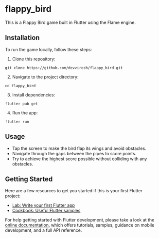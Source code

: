 # flappy_bird

This is a Flappy Bird game built in Flutter using the Flame engine.

<!-- ## Demo

[Insert Demo Video or Screenshots Here] -->

## Installation

To run the game locally, follow these steps:

1. Clone this repository:
```
git clone https://github.com/devviresh/flappy_bird.git
```

2. Navigate to the project directory:
```
cd flappy_bird
```

3. Install dependencies:
```
flutter pub get
```

4. Run the app:
```
flutter run
```

## Usage

- Tap the screen to make the bird flap its wings and avoid obstacles.
- Navigate through the gaps between the pipes to score points.
- Try to achieve the highest score possible without colliding with any obstacles.


## Getting Started

Here are a few resources to get you started if this is your first Flutter project:

- [Lab: Write your first Flutter app](https://docs.flutter.dev/get-started/codelab)
- [Cookbook: Useful Flutter samples](https://docs.flutter.dev/cookbook)

For help getting started with Flutter development, please take a look at the
[online documentation](https://docs.flutter.dev/), which offers tutorials,
samples, guidance on mobile development, and a full API reference.
